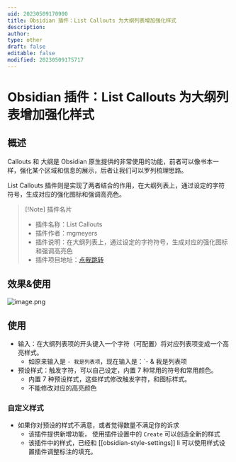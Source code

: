 ```yaml
---
uid: 20230509170900
title: Obsidian 插件：List Callouts 为大纲列表增加强化样式
description: 
author: 
type: other
draft: false
editable: false
modified: 20230509175717
---
```


# Obsidian 插件：List Callouts 为大纲列表增加强化样式

## 概述

Callouts 和 大纲是 Obsidian 原生提供的非常使用的功能，前者可以像书本一样，强化某个区域和信息的展示，后者让我们可以罗列梳理思路。

List Callouts 插件则是实现了两者结合的作用，在大纲列表上，通过设定的字符符号，生成对应的强化图标和强调高亮色。

> [!Note] 插件名片
> - 插件名称：List Callouts
> - 插件作者：mgmeyers
> - 插件说明：在大纲列表上，通过设定的字符符号，生成对应的强化图标和强调高亮色
> - 插件项目地址：[点我跳转](https://github.com/mgmeyers/obsidian-list-callouts)

## 效果&使用

![image.png](https://cdn.pkmer.cn/images/20230509171807.png!pkmer)

## 使用

- 输入：在大纲列表项的开头键入一个字符（可配置）将对应列表项变成一个高亮样式。
	- 如原来输入是 `- 我是列表项`，现在输入是：`- & 我是列表项
- 预设样式：触发字符，可以自己设定，内置 7 种常用的符号和常用颜色。
	- 内置 7 种预设样式，这些样式修改触发字符，和图标样式。
	- 不能修改对应的高亮颜色

### 自定义样式

 - 如果你对预设的样式不满意，或者觉得数量不满足你的诉求
	 - 该插件提供新增功能， 使用插件设置中的 `Create` 可以创造全新的样式
	 - 该插件中的样式，已经和 [[obsidian-style-settings]] li 可以使用样式设置插件调整标注的填充。